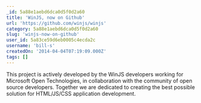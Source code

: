 ```yaml
---
_id: 5a88e1aebd6dca0d5f0d2a60
title: 'WinJS, now on Github'
url: 'https://github.com/winjs/winjs'
category: 5a88e1aebd6dca0d5f0d2a60
slug: 'winjs-now-on-github'
user_id: 5a83ce59d6eb0005c4ecda2c
username: 'bill-s'
createdOn: '2014-04-04T07:19:09.000Z'
tags: []
---
```


This project is actively developed by the WinJS developers working for Microsoft Open Technologies, in collaboration with the community of open source developers. Together we are dedicated to creating the best possible solution for HTML/JS/CSS application development.

